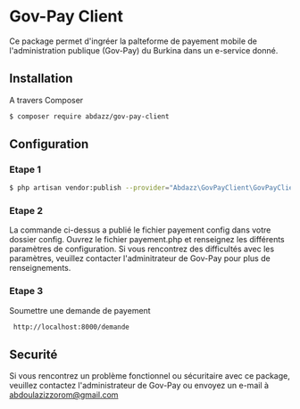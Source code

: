 # Gov-Pay Client

Ce package permet d'ingréer la palteforme de payement mobile de l'administration publique (Gov-Pay) du Burkina dans un e-service donné.

## Installation

A travers Composer

``` bash
$ composer require abdazz/gov-pay-client
```

## Configuration

### Etape 1
``` bash
$ php artisan vendor:publish --provider="Abdazz\GovPayClient\GovPayClientServiceProvider"
```

### Etape 2
La commande ci-dessus a publié le fichier payement config dans votre dossier config.
Ouvrez le fichier payement.php et renseignez les différents paramètres de configuration.
Si vous rencontrez des difficultés avec les paramètres, veuillez contacter l'adminitrateur de Gov-Pay pour plus de renseignements.

### Etape 3
Soumettre une demande de payement
``` bash
 http://localhost:8000/demande
```


## Securité

Si vous rencontrez un problème fonctionnel ou sécuritaire avec ce package, veuillez contactez l'administrateur de Gov-Pay ou envoyez un e-mail à abdoulazizzorom@gmail.com
